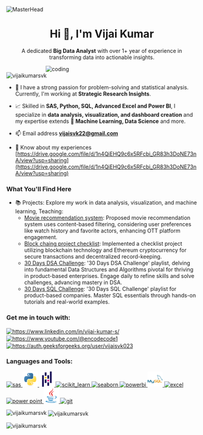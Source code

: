 ![MasterHead](https://media.licdn.com/dms/image/C4D12AQESj72-s5gEKg/article-cover_image-shrink_720_1280/0/1626753867110?e=2147483647&v=beta&t=JOALVxWjySgR37iCdRMhNGmpCyYYDXlPdWk212JXdII)

<h1 align="center">Hi 👋, I'm Vijai Kumar</h1>
<p align="center">A dedicated <b>Big Data Analyst</b> with over 1+ year of experience in transforming data into actionable insights.</p>

<!-- <img align="right" alt = "coding" width = "400" src = "https://lh3.googleusercontent.com/proxy/8X4QFvKnYpHMI-GjWM9cn2G4Ibnd_zmZilloWbcZMH3I-IIhWSnwkKNjNBTYvad7phQt5W3fdh9Al2-A1M67ypANZ8-zMrhJumWARdrtjy5edTEbVroaz">-->
<!--<img align="right" alt = "coding" width = "400" src = "https://media.licdn.com/dms/image/C4E12AQHhfpP2slLoXw/article-cover_image-shrink_600_2000/0/1578791251071?e=2147483647&v=beta&t=z0mDGgtn6FZAR_FAWN0lu2QP80ugvAfOnWcJ3acz7Rk">  -->
 <img align="right" alt = "coding" width = "400" src = "https://miro.medium.com/v2/resize:fit:828/format:webp/1*Urc28sbnORGOW5oyohQ06g.gif">

<p align="left"> <img src="https://komarev.com/ghpvc/?username=vijaikumarsvk&label=Profile%20views&color=0e75b6&style=flat" alt="vijaikumarsvk" /> </p>

- 🧐 I have a strong passion for problem-solving and statistical analysis. Currently, I'm working at **Strategic Research Insights**.

- 📈 Skilled in **SAS, Python, SQL, Advanced Excel and Power BI**, I specialize in **data analysis, visualization, and dashboard creation** and my expertise extends 🌱 **Machine Learning, Data Science** and more.

- 📫 Email address **vijaisvk22@gmail.com**

- 📄 Know about my experiences [https://drive.google.com/file/d/1n4QiEHQ9c6x5RFcbi_GR83h3DoNE73nA/view?usp=sharing](https://drive.google.com/file/d/1n4QiEHQ9c6x5RFcbi_GR83h3DoNE73nA/view?usp=sharing)

### What You'll Find Here

- 📚 Projects: Explore my work in data analysis, visualization, and machine learning, Teaching:
  - [Movie recommendation system](https://github.com/VijaikumarSVK/Movie-recommendation-System): Proposed movie recommendation system uses content-based filtering, considering user preferences like watch history and favorite actors, enhancing OTT platform engagement.
  - [Block chaing project checklist](https://github.com/VijaikumarSVK/BlockChain-Project-Check-List): Implemented a checklist project utilizing blockchain technology and Ethereum cryptocurrency for secure transactions and decentralized record-keeping.
  - [30 Days DSA Challenge](https://github.com/VijaikumarSVK/30-Days-DSA-Challenge): '30 Days DSA Challenge' playlist, delving into fundamental Data Structures and Algorithms pivotal for thriving in product-based enterprises. Engage daily to refine skills and solve challenges, advancing mastery in DSA.
  - [30 Days SQL Challenge](https://github.com/VijaikumarSVK/30-Days-SQL-Challenge): '30 Days SQL Challenge' playlist for product-based companies. Master SQL essentials through hands-on tutorials and real-world examples.

<h3 align="left">Get me in touch with:</h3>
<p align="left">
<a href="https://linkedin.com/in/https://www.linkedin.com/in/vijai-kumar-s/" target="blank"><img align="center" src="https://raw.githubusercontent.com/rahuldkjain/github-profile-readme-generator/master/src/images/icons/Social/linked-in-alt.svg" alt="https://www.linkedin.com/in/vijai-kumar-s/" height="30" width="40" /></a>
<a href="https://www.youtube.com/c/https://www.youtube.com/@encodecode1" target="blank"><img align="center" src="https://raw.githubusercontent.com/rahuldkjain/github-profile-readme-generator/master/src/images/icons/Social/youtube.svg" alt="https://www.youtube.com/@encodecode1" height="30" width="40" /></a>
<a href="https://auth.geeksforgeeks.org/user/https://auth.geeksforgeeks.org/user/vijaisvk023" target="blank"><img align="center" src="https://raw.githubusercontent.com/rahuldkjain/github-profile-readme-generator/master/src/images/icons/Social/geeks-for-geeks.svg" alt="https://auth.geeksforgeeks.org/user/vijaisvk023" height="30" width="40" /></a>
</p>

<h3 align="left">Languages and Tools:</h3>
<p align="left"> 
  <a href="https://www.sas.com/en_in/home.html" target="_blank" rel="noreferrer"> <img src="https://seeklogo.com/images/S/sas-logo-5B2DD6956B-seeklogo.com.png" alt="sas" width="60" height="30"/> </a> 
  <a href="https://www.python.org" target="_blank" rel="noreferrer"> <img src="https://raw.githubusercontent.com/devicons/devicon/master/icons/python/python-original.svg" alt="python" width="40" height="40"/> </a> 
  <a href="https://pandas.pydata.org/" target="_blank" rel="noreferrer"> <img src="https://raw.githubusercontent.com/devicons/devicon/2ae2a900d2f041da66e950e4d48052658d850630/icons/pandas/pandas-original.svg" alt="pandas" width="40" height="40"/> </a> 
  <a href="https://scikit-learn.org/" target="_blank" rel="noreferrer"> <img src="https://upload.wikimedia.org/wikipedia/commons/0/05/Scikit_learn_logo_small.svg" alt="scikit_learn" width="40" height="40"/> </a> 
  <a href="https://seaborn.pydata.org/" target="_blank" rel="noreferrer"> <img src="https://seaborn.pydata.org/_images/logo-mark-lightbg.svg" alt="seaborn" width="40" height="40"/> </a> 
  <a href="https://powerbi.microsoft.com/en-us/desktop/" target="_blank" rel="noreferrer"> <img src="https://seeklogo.com/images/P/power-bi-icon-logo-E1B451ED39-seeklogo.com.png" alt="powerbi" width="40" height="40"/> </a> 
  <a href="https://www.mysql.com/" target="_blank" rel="noreferrer"> <img src="https://raw.githubusercontent.com/devicons/devicon/master/icons/mysql/mysql-original-wordmark.svg" alt="mysql" width="40" height="40"/> </a>
  <a href="https://www.microsoft.com/en-in/microsoft-365/excel" target="_blank" rel="noreferrer"> <img src="https://seeklogo.com/images/E/excel-logo-7C7437414C-seeklogo.com.png" alt="excel" width="40" height="40"/> </a>
  <a href="https://www.microsoft.com/en-in/microsoft-365/powerpoint" target="_blank" rel="noreferrer"> <img src="https://seeklogo.com/images/M/microsoft-powerpoint-logo-5377A49D19-seeklogo.com.png" alt="power point" width="40" height="40"/> </a>  
  <a href="https://www.java.com" target="_blank" rel="noreferrer"> <img src="https://raw.githubusercontent.com/devicons/devicon/master/icons/java/java-original.svg" alt="java" width="40" height="40"/> </a> 
  <a href="https://git-scm.com/" target="_blank" rel="noreferrer"> <img src="https://www.vectorlogo.zone/logos/git-scm/git-scm-icon.svg" alt="git" width="40" height="40"/> </a> 
</p>

<p><img align="left" src="https://github-readme-stats.vercel.app/api/top-langs?username=vijaikumarsvk&show_icons=true&locale=en&layout=compact" alt="vijaikumarsvk" /></p>

<p>&nbsp;<img align="center" src="https://github-readme-stats.vercel.app/api?username=vijaikumarsvk&show_icons=true&locale=en" alt="vijaikumarsvk" /></p>

<p><img align="center" src="https://github-readme-streak-stats.herokuapp.com/?user=vijaikumarsvk&" alt="vijaikumarsvk" /></p>
